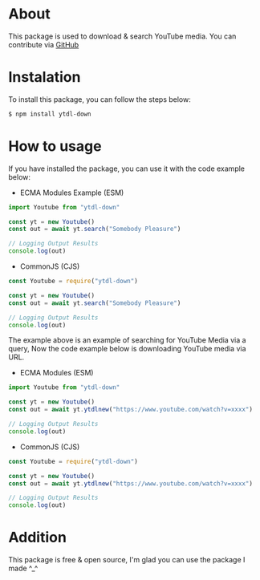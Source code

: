# About
This package is used to download & search YouTube media. You can contribute via [GitHub](https://github.com/DitzOfc-Expertise/ytdl-download)

# Instalation
To install this package, you can follow the steps below:
```sh
$ npm install ytdl-down
```

# How to usage
If you have installed the package, you can use it with the code example below:
- ECMA Modules Example (ESM)
```javascript
import Youtube from "ytdl-down"

const yt = new Youtube()
const out = await yt.search("Somebody Pleasure")

// Logging Output Results
console.log(out)
```

- CommonJS (CJS)
```javascript
const Youtube = require("ytdl-down")

const yt = new Youtube()
const out = await yt.search("Somebody Pleasure")

// Logging Output Results
console.log(out)
```
The example above is an example of searching for YouTube Media via a query, Now the code example below is downloading YouTube media via URL.

- ECMA Modules (ESM)
```javascript
import Youtube from "ytdl-down"

const yt = new Youtube()
const out = await yt.ytdlnew("https://www.youtube.com/watch?v=xxxx")

// Logging Output Results
console.log(out)
```

- CommonJS (CJS)
```javascript
const Youtube = require("ytdl-down")

const yt = new Youtube()
const out = await yt.ytdlnew("https://www.youtube.com/watch?v=xxxx")

// Logging Output Results
console.log(out)
```

# Addition
This package is free & open source, I'm glad you can use the package I made ^_^
